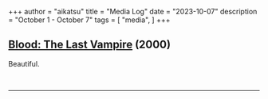 +++
author = "aikatsu"
title = "Media Log"
date = "2023-10-07"
description = "October 1 - October 7"
tags = [
    "media",
]
+++

## [Blood: The Last Vampire](https://anidb.net/anime/43) (2000)

Beautiful.

<br>

---

<br>





